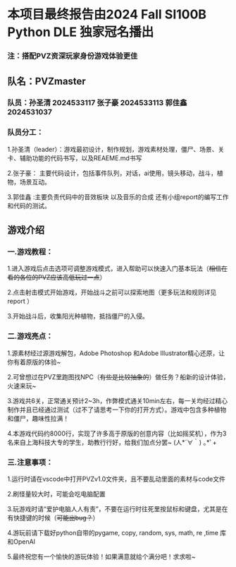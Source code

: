 # 本项目最终报告由2024 Fall SI100B Python DLE 独家冠名播出

### 注：搭配PVZ资深玩家身份游戏体验更佳

## 队名：PVZmaster  

### 队员：孙圣清 2024533117    张子豪 2024533113   郭佳鑫 2024531037

### 队员分工：

1.孙圣清（leader）：游戏最初设计，制作规划，游戏素材处理，僵尸、场景、关卡、辅助功能的代码书写，以及REAEME.md书写

2.张子豪： 主要代码设计，包括事件队列，对话，ai使用，镜头移动，战斗，植物，场景互动。

3.郭佳鑫 :主要负责代码中的音效板块 以及音乐的合成 还有小组report的编写工作和代码的测试。



## 游戏介绍

### 一.游戏教程：

1.进入游戏后点击选项可调整游戏模式，进入帮助可以快速入门基本玩法（~~相信在看的各位的PVZ应该高低玩过一点~~）

2.点击射击模式开始游戏，开始战斗之前可以探索地图（更多玩法和规则详见report ）

3.开始战斗后，收集阳光种植物，抵挡僵尸的入侵。



### 二.游戏亮点：

1.源素材经过源游戏解包，Adobe Photoshop 和Adobe Illustrator精心还原，让你有着原版的体验~

2.可曾想过在PVZ里跑图找NPC（~~有些是比较抽象的~~）做任务？船新的设计体验，火速来玩~

3.游戏共6关，正常通关预计2~3h，作弊模式通关10min左右，每一关均经过精心制作并且已经通过测试（过不了请思考一下你的打开方式）。游戏中包含多种植物和僵尸，趣味性拉满！

4.本游戏代码约8000行，实现了许多高于原版的创意内容（比如摇奖机），作为3名来自上海科技大专的学生，助教行行好，给我们加点分罢~ (人*´∀｀) ｡*ﾟ+



### 三.注意事项：

1.运行时请在vscode中打开PVZv1.0文件夹，且不要乱动里面的素材与code文件

2.刷怪量较大时，可能会吃电脑配置

3.玩游戏时请“爱护电脑人人有责”，不要在运行时往死里按鼠标和键盘，尤其是在有快捷键的时候（~~可能出bug？~~）

4.游玩前请下载好python自带的pygame, copy, random, sys, math, re ,time 库和OpenAI

5.最终祝您有一个愉快的游玩体验！如果满意就给个满分吧！求求啦~



